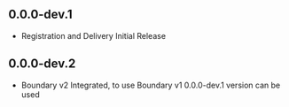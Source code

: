 ## 0.0.0-dev.1
* Registration and Delivery Initial Release

## 0.0.0-dev.2
* Boundary v2 Integrated, to use Boundary v1  0.0.0-dev.1 version can be used
